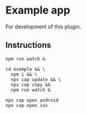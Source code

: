 # Example app
For development of this plugin.

## Instructions

```
npm run watch &

cd example && \
  npm i && \
  npx cap update && \
  npx cap copy &&
  npm run watch &

npx cap open android
npx cap open ios
```
